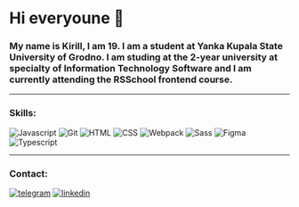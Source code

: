 # Hi everyoune 👋

### My name is Kirill, I am 19. I am a student at Yanka Kupala State University of Grodno. I am studing at the 2-year university at specialty of Information Technology Software and I am currently attending the RSSchool frontend course.
---
### Skills:
![Javascript](https://img.shields.io/badge/Javascript-090909?style=for-the-badge&logo=Javascript)
![Git](https://img.shields.io/badge/Git-090909?style=for-the-badge&logo=Git)
![HTML](https://img.shields.io/badge/HTML-090909?style=for-the-badge&logo=html5)
![CSS](https://img.shields.io/badge/CSS-090909?style=for-the-badge&logo=css3&logoColor=264de4)
![Webpack](https://img.shields.io/badge/Webpack-090909?style=for-the-badge&logo=Webpack)
![Sass](https://img.shields.io/badge/Sass-090909?style=for-the-badge&logo=sass)
![Figma](https://img.shields.io/badge/Figma-090909?style=for-the-badge&logo=Figma)
![Typescript](https://img.shields.io/badge/Typescript-090909?style=for-the-badge&logo=Typescript)

---
### Contact:
[![telegram](https://img.shields.io/badge/Telegram-090909?style=for-the-badge&logo=Telegram)](https://t.me/ich_kirich)
[![linkedin](https://img.shields.io/badge/Linkedin-090909?style=for-the-badge&logo=Linkedin)](https://www.linkedin.com/in/kirill-medvedz?original_referer=)
